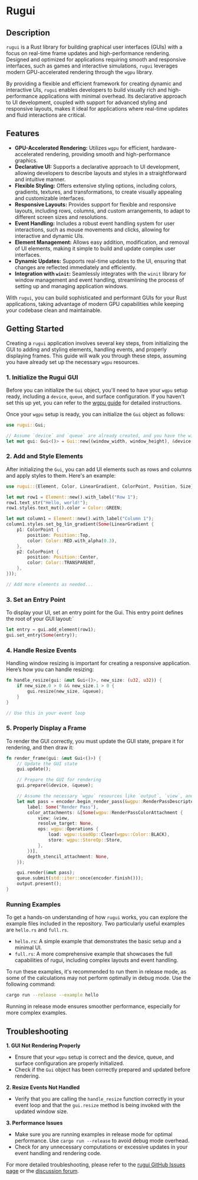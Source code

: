 # Rugui

## Description

`rugui` is a Rust library for building graphical user interfaces (GUIs) with a focus on real-time frame updates and high-performance rendering. Designed and optimized for applications requiring smooth and responsive interfaces, such as games and interactive simulations, `rugui` leverages modern GPU-accelerated rendering through the `wgpu` library.

By providing a flexible and efficient framework for creating dynamic and interactive UIs, `rugui` enables developers to build visually rich and high-performance applications with minimal overhead. Its declarative approach to UI development, coupled with support for advanced styling and responsive layouts, makes it ideal for applications where real-time updates and fluid interactions are critical.

## Features

- **GPU-Accelerated Rendering:** Utilizes `wgpu` for efficient, hardware-accelerated rendering, providing smooth and high-performance graphics.
- **Declarative UI:** Supports a declarative approach to UI development, allowing developers to describe layouts and styles in a straightforward and intuitive manner.
- **Flexible Styling:** Offers extensive styling options, including colors, gradients, textures, and transformations, to create visually appealing and customizable interfaces.
- **Responsive Layouts:** Provides support for flexible and responsive layouts, including rows, columns, and custom arrangements, to adapt to different screen sizes and resolutions.
- **Event Handling:** Includes a robust event handling system for user interactions, such as mouse movements and clicks, allowing for interactive and dynamic UIs.
- **Element Management:** Allows easy addition, modification, and removal of UI elements, making it simple to build and update complex user interfaces.
- **Dynamic Updates:** Supports real-time updates to the UI, ensuring that changes are reflected immediately and efficiently.
- **Integration with `winit`:** Seamlessly integrates with the `winit` library for window management and event handling, streamlining the process of setting up and managing application windows.

With `rugui`, you can build sophisticated and performant GUIs for your Rust applications, taking advantage of modern GPU capabilities while keeping your codebase clean and maintainable.

## Getting Started

Creating a `rugui` application involves several key steps, from initializing the GUI to adding and styling elements, handling events, and properly displaying frames. This guide will walk you through these steps, assuming you have already set up the necessary `wgpu` resources.

### 1. Initialize the Rugui GUI

Before you can initialize the `Gui` object, you'll need to have your `wgpu` setup ready, including a `device`, `queue`, and surface configuration. If you haven't set this up yet, you can refer to the [wgpu guide](https://sotrh.github.io/learn-wgpu/) for detailed instructions.

Once your `wgpu` setup is ready, you can initialize the `Gui` object as follows:

```rust
use rugui::Gui;

// Assume `device` and `queue` are already created, and you have the window size available
let mut gui: Gui<()> = Gui::new((window_width, window_height), &device, &queue);
```

### 2. Add and Style Elements

After initializing the `Gui`, you can add UI elements such as rows and columns and apply styles to them. Here's an example:

```rust
use rugui::{Element, Color, LinearGradient, ColorPoint, Position, Size};

let mut row1 = Element::new().with_label("Row 1");
row1.text_str("Hello, world!");
row1.styles.text_mut().color = Color::GREEN;

let mut column1 = Element::new().with_label("Column 1");
column1.styles.set_bg_lin_gradient(Some(LinearGradient {
    p1: ColorPoint {
        position: Position::Top,
        color: Color::RED.with_alpha(0.3),
    },
    p2: ColorPoint {
        position: Position::Center,
        color: Color::TRANSPARENT,
    },
}));

// Add more elements as needed...
```

### 3. Set an Entry Point

To display your UI, set an entry point for the Gui. This entry point defines the root of your GUI layout:`

```rust
let entry = gui.add_element(row1);
gui.set_entry(Some(entry));
```

### 4. Handle Resize Events

Handling window resizing is important for creating a responsive application. Here’s how you can handle resizing:

```rust
fn handle_resize(gui: &mut Gui<()>, new_size: (u32, u32)) {
    if new_size.0 > 0 && new_size.1 > 0 {
        gui.resize(new_size, &queue);
    }
}

// Use this in your event loop
```

### 5. Properly Display a Frame

To render the GUI correctly, you must update the GUI state, prepare it for rendering, and then draw it:

```rust
fn render_frame(gui: &mut Gui<()>) {
    // Update the GUI state
    gui.update();

    // Prepare the GUI for rendering
    gui.prepare(&device, &queue);

    // Assume the necessary `wgpu` resources like `output`, `view`, and `encoder` are set up
    let mut pass = encoder.begin_render_pass(&wgpu::RenderPassDescriptor {
        label: Some("Render Pass"),
        color_attachments: &[Some(wgpu::RenderPassColorAttachment {
            view: &view,
            resolve_target: None,
            ops: wgpu::Operations {
                load: wgpu::LoadOp::Clear(wgpu::Color::BLACK),
                store: wgpu::StoreOp::Store,
            },
        })],
        depth_stencil_attachment: None,
    });

    gui.render(&mut pass);
    queue.submit(std::iter::once(encoder.finish()));
    output.present();
}
```

### Running Examples

To get a hands-on understanding of how `rugui` works, you can explore the example files included in the repository. Two particularly useful examples are `hello.rs` and `full.rs`.

- `hello.rs`: A simple example that demonstrates the basic setup and a minimal UI.
- `full.rs`: A more comprehensive example that showcases the full capabilities of rugui, including complex layouts and event handling.

To run these examples, it's recommended to run them in release mode, as some of the calculations may not perform optimally in debug mode. Use the following command:

```bash
cargo run --release --example hello
```

Running in release mode ensures smoother performance, especially for more complex examples.

## Troubleshooting

**1. GUI Not Rendering Properly**

- Ensure that your `wgpu` setup is correct and the device, queue, and surface configuration are properly initialized.
- Check if the `Gui` object has been correctly prepared and updated before rendering.

**2. Resize Events Not Handled**

- Verify that you are calling the `handle_resize` function correctly in your event loop and that the `gui.resize` method is being invoked with the updated window size.

**3. Performance Issues**

- Make sure you are running examples in release mode for optimal performance. Use `cargo run --release` to avoid debug mode overhead.
- Check for any unnecessary computations or excessive updates in your event handling and rendering code.

For more detailed troubleshooting, please refer to the [rugui GitHub Issues page](https://github.com/i-2001/rugui/issues) or the [discussion forum](https://github.com/i-2001/rugui/discussions).

